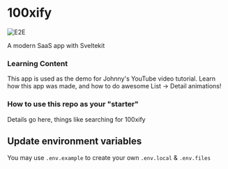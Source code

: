 # 100xify

![E2E](https://github.com/kirso/sveltekit-saas/actions/workflows/playwright.yaml/badge.svg)

A modern SaaS app with Sveltekit

### Learning Content

This app is used as the demo for Johnny's [](https://www.youtube.com/watch?v=suuxXrMs5P4) YouTube video tutorial. Learn how this app was made, and how to do awesome List -> Detail animations!

### How to use this repo as your "starter"

Details go here, things like searching for 100xify

## Update environment variables

You may use `.env.example` to create your own `.env.local` & `.env.files`
